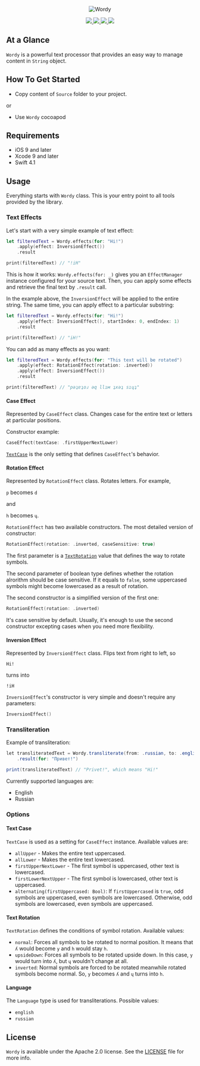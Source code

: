 <p align="center" >
	<img src="/Images/logo_2048_600.png" alt="Wordy" title="Wordy">
</p>
<p align="center">
	<a href="https://swift.org">
		<img src="https://img.shields.io/badge/Swift-4.1-orange.svg?style=flat">
	</a>
	<a href="https://cocoapods.org">
		<img src="https://img.shields.io/cocoapods/v/Wordy.svg">
	</a>
	<a href="https://cocoapods.org">
		<img src="https://img.shields.io/cocoapods/dt/Wordy.svg">
	</a>
	<a href="https://tldrlegal.com/license/mit-license">
		<img src="https://img.shields.io/badge/License-Apache 2.0-blue.svg?style=flat">
	</a>
</p>

## At a Glance

`Wordy` is a powerful text processor that provides an easy way to manage content in `String` object.

## How To Get Started

- Copy content of `Source` folder to your project.

or

- Use `Wordy` cocoapod

## Requirements

* iOS 9 and later
* Xcode 9 and later
* Swift 4.1

## Usage

Everything starts with `Wordy` class. This is your entry point to all tools provided by the library.

### Text Effects

Let's start with a very simple example of text effect:

```swift
let filteredText = Wordy.effects(for: "Hi!")
    .apply(effect: InversionEffect())
    .result

print(filteredText) // "!iH"
```

This is how it works: `Wordy.effects(for: _)` gives you an `EffectManager` instance configured for your source text. Then, you can apply some effects and retrieve the final text by `.result` call.

In the example above, the `InversionEffect` will be applied to the entire string. The same time, you can apply effect to a particular substring:

```swift
let filteredText = Wordy.effects(for: "Hi!")
    .apply(effect: InversionEffect(), startIndex: 0, endIndex: 1)
    .result

print(filteredText) // "iH!"
```

You can add as many effects as you want:

```swift
let filteredText = Wordy.effects(for: "This text will be rotated")
    .apply(effect: RotationEffect(rotation: .inverted))
    .apply(effect: InversionEffect())
    .result

print(filteredText) // "рǝʇɐʇоɹ ǝq llıм ʇxǝʇ sıɥʇ"
```

#### Case Effect

Represented by `CaseEffect` class. Changes case for the entire text or letters at particular positions.

Constructor example:

```swift
CaseEffect(textCase: .firstUpperNextLower)
```

[`TextCase`](#text-case) is the only setting that defines `CaseEffect`'s behavior.

#### Rotation Effect

Represented by `RotationEffect` class. Rotates letters. For example,

`p` becomes `d`

and

`h` becomes `ɥ`.

`RotationEffect` has two available constructors. The most detailed version of constructor:

```swift
RotationEffect(rotation: .inverted, caseSensitive: true)
```

The first parameter is a [`TextRotation`](#text-rotation) value that defines the way to rotate symbols.

The second parameter of boolean type defines whether the rotation alrorithm should be case sensitive. If it equals to `false`, some uppercased symbols might become lowercased as a result of rotation.

The second constructor is a simplified version of the first one:

```swift
RotationEffect(rotation: .inverted)
```

It's case sensitive by default. Usually, it's enough to use the second constructor excepting cases when you need more flexibility.

#### Inversion Effect

Represented by `InversionEffect` class. Flips text from right to left, so

`Hi!`

turns into

`!iH`

`InversionEffect`'s constructor is very simple and doesn't require any parameters:

```swift
InversionEffect()
```

### Transliteration

Example of transliteration:

```java
let transliteratedText = Wordy.transliterate(from: .russian, to: .english)
    .result(for: "Привет!")

print(transliteratedText) // "Privet!", which means "Hi!"
```

Currently supported languages are:

- English
- Russian

### Options

#### Text Case

`TextCase` is used as a setting for `CaseEffect` instance. Available values are:

- `allUpper` - Makes the entire text uppercased.
- `allLower` - Makes the entire text lowercased.
- `firstUpperNextLower` - The first symbol is uppercased, other text is lowercased.
- `firstLowerNextUpper` - The first symbol is lowercased, other text is uppercased.
- `alternating(firstUppercased: Bool)`: If `firstUppercased` is `true`, odd symbols are uppercased, even symbols are lowercased. Otherwise, odd symbols are lowercased, even symbols are uppercased.

#### Text Rotation

`TextRotation` defines the conditions of symbol rotation. Available values:

- `normal`: Forces all symbols to be rotated to normal position. It means that `ʎ` would become `y` and `h` would stay `h`.
- `upsideDown`: Forces all symbols to be rotated upside down. In this case, `y` would turn into `ʎ`, but `ɥ` wouldn't change at all.
- `inverted`: Normal symbols are forced to be rotated meanwhile rotated symbols become normal. So, `y` becomes `ʎ` and `ɥ` turns into `h`.

#### Language

The `Language` type is used for transliterations. Possible values:

- `english`
- `russian`

## License

`Wordy` is available under the Apache 2.0 license. See the [LICENSE](./LICENSE) file for more info.
